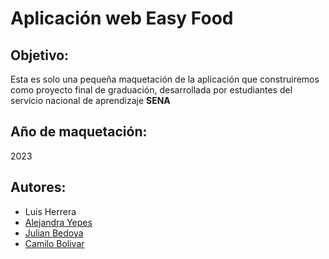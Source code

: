# Aplicación web Easy Food

## Objetivo:
Esta es solo una pequeña maquetación de la aplicación que construiremos como proyecto final de graduación, desarrollada por estudiantes del servicio nacional de aprendizaje **SENA**

## Año de maquetación:
2023

## Autores:
- Luis Herrera
- [Alejandra Yepes](https://github.com/SrAle11)
- [Julian Bedoya](https://github.com/julianbedoya1995)
- [Camilo Bolivar](https://github.com/RogerCBB)
